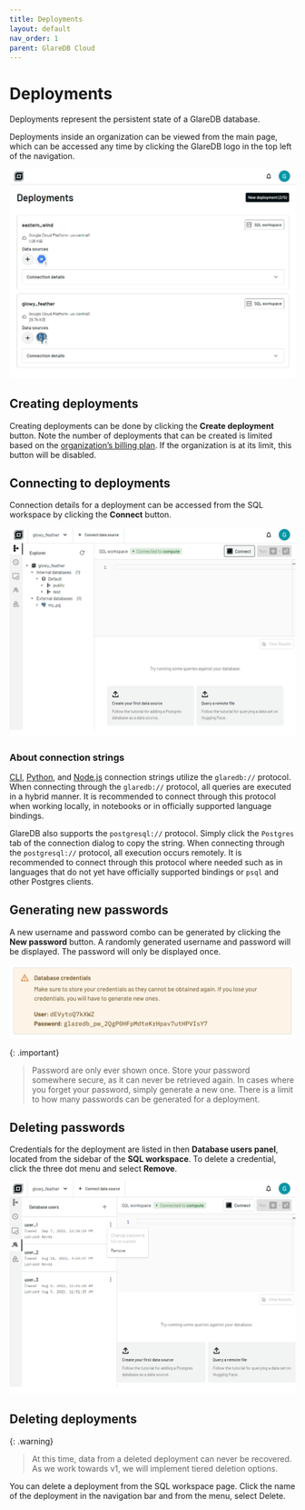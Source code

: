 ```yaml
---
title: Deployments
layout: default
nav_order: 1
parent: GlareDB Cloud
---
```


# Deployments

Deployments represent the persistent state of a GlareDB database.

Deployments inside an organization can be viewed from the main page, which can
be accessed any time by clicking the GlareDB logo in the top left of the
navigation.

![deployment list]

## Creating deployments

Creating deployments can be done by clicking the **Create deployment** button.
Note the number of deployments that can be created is limited based on the
[organization’s billing plan]. If the organization is at its limit, this button
will be disabled.

## Connecting to deployments

Connection details for a deployment can be accessed from the SQL workspace by
clicking the **Connect** button.

![Connect]

### About connection strings

[CLI], [Python], and [Node.js] connection strings utilize the `glaredb://`
protocol. When connecting through the `glaredb://` protocol, all queries are
executed in a hybrid manner. It is recommended to connect through this protocol
when working locally, in notebooks or in officially supported language bindings.

GlareDB also supports the `postgresql://` protocol. Simply click the `Postgres`
tab of the connection dialog to copy the string. When connecting through the
`postgresql://` protocol, all execution occurs remotely. It is recommended to
connect through this protocol where needed such as in languages that do not
yet have officially supported bindings or `psql` and other Postgres clients.

## Generating new passwords

A new username and password combo can be generated by clicking the
**New password** button. A randomly generated username and password will be
displayed. The password will only be displayed once.

![password]

{: .important}

> Password are only ever shown once. Store your password somewhere secure, as it
> can never be retrieved again. In cases where you forget your password, simply
> generate a new one. There is a limit to how many passwords can be generated
> for a deployment.

## Deleting passwords

Credentials for the deployment are listed in then **Database users panel**,
located from the sidebar of the **SQL workspace**. To delete a credential, click
the three dot menu and select **Remove**.

![manage passwords]

## Deleting deployments

{: .warning}

> At this time, data from a deleted deployment can never be recovered. As we work
> towards v1, we will implement tiered deletion options.

You can delete a deployment from the SQL workspace page. Click the name of the
deployment in the navigation bar and from the menu, select Delete.

[deployment list]: /assets/images/cloud/deployments/deployment-list.png
[organization’s billing plan]: /cloud/billing.html
[Connect]: /assets/images/cloud/deployments/connect-button.png
[CLI]: /introduction/installation/locally-cli.html
[Python]: /introduction/installation/python-bindings.html
[Node.js]: /introduction/installation/node_bindings.html
[password]: /assets/images/cloud/deployments/new-password.png
[manage passwords]: /assets/images/cloud/deployments/manage-passwords.png
